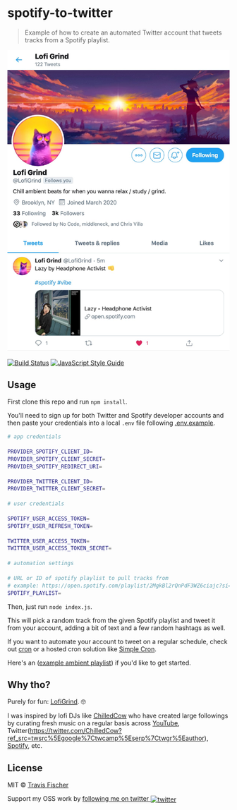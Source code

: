 # spotify-to-twitter

> Example of how to create an automated Twitter account that tweets tracks from a Spotify playlist.

<p align="center">
  <a href="https://twitter.com/lofigrind" title="LofiGrind">
    <img src="https://raw.githubusercontent.com/transitive-bullshit/spotify-to-twitter/master/media/lofigrind.jpg" alt="LofiGrind Twitter Account" />
  </a>
</p>

[![Build Status](https://travis-ci.com/transitive-bullshit/get-apex-domain-name.svg?branch=master)](https://travis-ci.com/transitive-bullshit/get-apex-domain-name) [![JavaScript Style Guide](https://img.shields.io/badge/code_style-standard-brightgreen.svg)](https://standardjs.com)

## Usage

First clone this repo and run `npm install`.

You'll need to sign up for both Twitter and Spotify developer accounts and then paste your credentials into a local `.env` file following [.env.example](./.env.example).

```sh
# app credentials

PROVIDER_SPOTIFY_CLIENT_ID=
PROVIDER_SPOTIFY_CLIENT_SECRET=
PROVIDER_SPOTIFY_REDIRECT_URI=

PROVIDER_TWITTER_CLIENT_ID=
PROVIDER_TWITTER_CLIENT_SECRET=

# user credentials

SPOTIFY_USER_ACCESS_TOKEN=
SPOTIFY_USER_REFRESH_TOKEN=

TWITTER_USER_ACCESS_TOKEN=
TWITTER_USER_ACCESS_TOKEN_SECRET=

# automation settings

# URL or ID of spotify playlist to pull tracks from
# example: https://open.spotify.com/playlist/2MgkBl2rQnPdF3WZ6ciajc?si=gF7XkYJLRBWo8lxoMKmySA
SPOTIFY_PLAYLIST=
```

Then, just run `node index.js`.

This will pick a random track from the given Spotify playlist and tweet it from your account, adding a bit of text and a few random hashtags as well.

If you want to automate your account to tweet on a regular schedule, check out [cron](https://opensource.com/article/17/11/how-use-cron-linux) or a hosted cron solution like [Simple Cron](https://simplecron.dev).

Here's an ([example ambient playlist](https://open.spotify.com/playlist/2MgkBl2rQnPdF3WZ6ciajc?si=keroU0kmS7CcgXiw-toJjQ)) if you'd like to get started.

## Why tho?

Purely for fun: [LofiGrind](https://twitter.com/lofigrind). 🤓

I was inspired by lofi DJs like [ChilledCow](https://twitter.com/ChilledCow?ref_src=twsrc%5Egoogle%7Ctwcamp%5Eserp%7Ctwgr%5Eauthor) who have created large followings by curating fresh music on a regular basis across [YouTube](https://www.youtube.com/channel/UCSJ4gkVC6NrvII8umztf0Ow), Twitter(https://twitter.com/ChilledCow?ref_src=twsrc%5Egoogle%7Ctwcamp%5Eserp%7Ctwgr%5Eauthor), [Spotify](https://open.spotify.com/user/chilledcow?si=VeqVRyGHTcqQylOesJ0PpA), etc.

## License

MIT © [Travis Fischer](https://github.com/transitive-bullshit)

Support my OSS work by <a href="https://twitter.com/transitive_bs">following me on twitter <img src="https://storage.googleapis.com/saasify-assets/twitter-logo.svg" alt="twitter" height="24px" align="center"></a>
